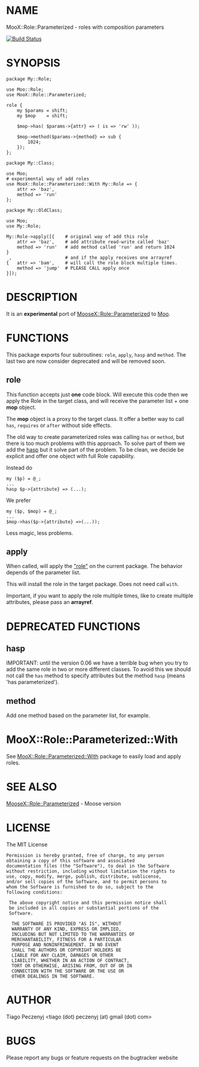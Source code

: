 # NAME

MooX::Role::Parameterized - roles with composition parameters

[![Build Status](https://travis-ci.org/peczenyj/MooX-Role-Parameterized.svg?branch=master)](https://travis-ci.org/peczenyj/MooX-Role-Parameterized)

# SYNOPSIS

    package My::Role;

    use Moo::Role;
    use MooX::Role::Parameterized;

    role {
        my $params = shift;
        my $mop    = shift;

        $mop->has( $params->{attr} => ( is => 'rw' ));

        $mop->method($params->{method} => sub {
            1024;
        });
    };

    package My::Class;

    use Moo;
    # experimental way of add roles
    use MooX::Role::Parameterized::With My::Role => {
        attr => 'baz',
        method => 'run'
    };

    package My::OldClass;

    use Moo;
    use My::Role;

    My::Role->apply([{    # original way of add this role
        attr => 'baz',    # add attribute read-write called 'baz' 
        method => 'run'   # add method called 'run' and return 1024 
    }
     ,                    # and if the apply receives one arrayref
    {   attr => 'bam',    # will call the role block multiple times.
        method => 'jump'  # PLEASE CALL apply once
    }]);      

# DESCRIPTION

It is an **experimental** port of [MooseX::Role::Parameterized](https://metacpan.org/pod/MooseX::Role::Parameterized) to [Moo](https://metacpan.org/pod/Moo).

# FUNCTIONS

This package exports four subroutines: `role`, `apply`, `hasp` and `method`. The last two are now consider deprecated and will be removed soon.

## role

This function accepts just **one** code block. Will execute this code then we apply the Role in the 
target class, and will receive the parameter list + one **mop** object.

The **mop** object is a proxy to the target class. It offer a better way to call `has`, `requires` or `after` without side effects. 

The old way to create parameterized roles was calling `has` or `method`, but there is too much problems with this approach. To solve part of them
we add the [hasp](https://metacpan.org/pod/hasp) but it solve part of the problem. To be clean, we decide be explicit and offer one object with full Role capability.

Instead do

    my ($p) = @_;
    ...
    hasp $p->{attribute} => (...);

We prefer

    my ($p, $mop) = @_;
    ...
    $mop->has($p->{attribute} =>(...));

Less magic, less problems.

## apply

When called, will apply the ["role"](#role) on the current package. The behavior depends of the parameter list.

This will install the role in the target package. Does not need call `with`.

Important, if you want to apply the role multiple times, like to create multiple attributes, please pass an **arrayref**.

# DEPRECATED FUNCTIONS

## hasp

IMPORTANT: until the version 0.06 we have a terrible bug when you try to add the same role in two or more different classes.
To avoid this we should not call the `has` method to specify attributes but the method `hasp` (means 'has parameterized').

## method

Add one method based on the parameter list, for example.

# MooX::Role::Parameterized::With

See [MooX::Role::Parameterized::With](https://metacpan.org/pod/MooX::Role::Parameterized::With) package to easily load and apply roles.

# SEE ALSO

[MooseX::Role::Parameterized](https://metacpan.org/pod/MooseX::Role::Parameterized) - Moose version

# LICENSE
The MIT License

    Permission is hereby granted, free of charge, to any person
    obtaining a copy of this software and associated
    documentation files (the "Software"), to deal in the Software
    without restriction, including without limitation the rights to
    use, copy, modify, merge, publish, distribute, sublicense,
    and/or sell copies of the Software, and to permit persons to
    whom the Software is furnished to do so, subject to the
    following conditions:
     
     The above copyright notice and this permission notice shall
     be included in all copies or substantial portions of the
     Software.
      
      THE SOFTWARE IS PROVIDED "AS IS", WITHOUT
      WARRANTY OF ANY KIND, EXPRESS OR IMPLIED,
      INCLUDING BUT NOT LIMITED TO THE WARRANTIES OF
      MERCHANTABILITY, FITNESS FOR A PARTICULAR
      PURPOSE AND NONINFRINGEMENT. IN NO EVENT
      SHALL THE AUTHORS OR COPYRIGHT HOLDERS BE
      LIABLE FOR ANY CLAIM, DAMAGES OR OTHER
      LIABILITY, WHETHER IN AN ACTION OF CONTRACT,
      TORT OR OTHERWISE, ARISING FROM, OUT OF OR IN
      CONNECTION WITH THE SOFTWARE OR THE USE OR
      OTHER DEALINGS IN THE SOFTWARE.

# AUTHOR

Tiago Peczenyj <tiago (dot) peczenyj (at) gmail (dot) com>

# BUGS

Please report any bugs or feature requests on the bugtracker website
